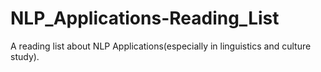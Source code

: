 # NLP_Applications-Reading_List
A reading list about NLP Applications(especially in linguistics and culture study).
